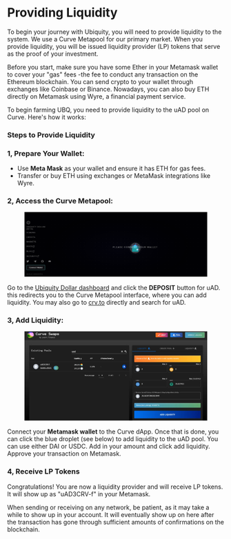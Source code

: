 # Providing Liquidity

To begin your journey with Ubiquity, you will need to provide liquidity to the system. We use a Curve Metapool for our primary market. When you provide liquidity, you will be issued liquidity provider (LP) tokens that serve as the proof of your investment.

Before you start, make sure you have some Ether in your Metamask wallet to cover your "gas" fees -the fee to conduct any transaction on the Ethereum blockchain. You can send crypto to your wallet through exchanges like Coinbase or Binance. Nowadays, you can also buy ETH directly on Metamask using Wyre, a financial payment service.

To begin farming UBQ, you need to provide liquidity to the uAD pool on Curve. Here's how it works:

### **Steps to Provide Liquidity**

### **1, Prepare Your Wallet:**

* Use **Meta Mask** as your wallet and ensure it has ETH for gas fees.
* Transfer or buy ETH using exchanges or MetaMask integrations like Wyre.

### 2, **Access the Curve Metapool:**

<figure><img src="../.gitbook/assets/image.png" alt=""><figcaption></figcaption></figure>

Go to the  [Ubiquity Dollar dashboard](http://uad.ubq.fi/) and click the **DEPOSIT** button for uAD. this redirects you to the Curve Metapool interface, where you can add liquidity. You may also go to [crv.to](http://crv.to/) directly and search for uAD.

### 3, Add Liquidity:

<figure><img src="../.gitbook/assets/image (1).png" alt=""><figcaption></figcaption></figure>

Connect your **Metamask wallet** to the Curve dApp. Once that is done, you can click the blue droplet (see below) to add liquidity to the uAD pool. You can use either DAI or USDC. Add in your amount and click add liquidity. Approve your transaction on Metamask.

### 4, Receive LP Tokens

Congratulations! You are now a liquidity provider and will receive LP tokens. It will show up as "uAD3CRV-f" in your Metamask.

When sending or receiving on any network, be patient, as it may take a while to show up in your account. It will eventually show up on here after the transaction has gone through sufficient amounts of confirmations on the blockchain.

